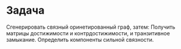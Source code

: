 # Задача
Сгенерировать связный оринетированный граф, затем:
Получить матрицы достижимости и контрдостижимости, и
транзитивное замыкание. Определить компоненты сильной связности.